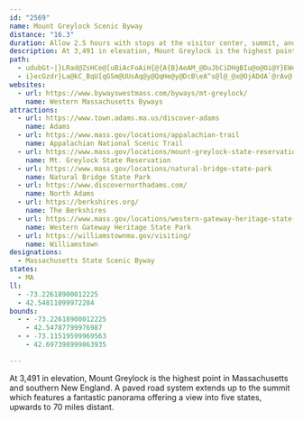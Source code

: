 ```yaml
---
id: "2569"
name: Mount Greylock Scenic Byway
distance: "16.3"
duration: Allow 2.5 hours with stops at the visitor center, summit, and Western Gateway Heritage State Park.  Plan for 5 hours if your tour involves light hiking.
description: At 3,491 in elevation, Mount Greylock is the highest point in Massachusetts and southern New England. A paved road system extends up to the summit which features a fantastic panorama offering a view into five states, upwards to 70 miles distant.
path:
  - udubGt~|}LRad@ZsHCe@[uBiAcFoAiH{@{A{B}AeAM_@DuJbCiDHgBIu@o@Oi@Y}EWeCK_@_@Qa@?wC~@g@Bi@QWw@UuCW_@uBGgER{@GuEkDyAe@yAMoAFu@PeFjBu@CqFsFgG_C}GwFeA_@iBKs@SiQyJs@KcWmAaE{@oAiAoBaCcA{Ai@qAgBsAoBSs@@_Dd@u@?}_@gDe@KsBgAaJyFmHmDsCmDoAyBmCyCs@k@iA[iAD}DGuATmBFYNe@hAC~CUdAo@~BcAtAyC|@S?gCeAm@JaAp@u@RcCEyBz@mBdBeAj@aAL{B?eLaAcEh@sABaGm@}IcBmFGc@EcBg@iBC_CUgBDyBh@eDTwBi@gERwGAiBMiBL_Ly@uB@{Ba@iBDcJmAs@q@wAoC{@kAk@i@mA{A_AgBOg@a@eEk@sBe@sDCq@HmA?uA_AsC}@wA}AaDG}@T_BAaAm@yBgAgCaAsAwEmEqG{HcBgCsF_FsAmCy@sCgB}Ey@iEa@g@uBkBS}@KiASk@{CuEEo@\AzB~AvD`BVGMe@iA}@sBuCu@yBcBaLDm@h@gADe@{@gCCkAHyBC_@Wk@a@[eDsAc@l@sAd@yAfBmA~@iBp@y@f@_BJ}C?iE^aACw@O_Bo@gAs@s@mAUk@_AgE]eAe@yBCgALsHO{Bs@sBsA{Ba@qDeAoC]eBYe@mAsA{@e@eCe@oCScBs@iGmD{BkBu@[iAQ{FRoD[_ARmDxBiAZiADaDWq@H[NeF~Eu@bBY`BIbLSxBo@dCiBlCy@l@m@EeEiAcA}@_AqByAiGsDgGy@eC}@uA_BqAyB_@mE_DmAuAcCqAo@K[Bc@TSh@En@DvDHd@h@t@Nx@UdCSl@o@l@i@VuBXs@l@I^?d@P~DO`A[b@e@XyDfAyLzAyFnAeFNu@Gs@WYg@Kq@i@aGg@gEWgA]w@iB_BcC{@iBkB_Am@y@a@kFeAa@_@Wm@Ee@L_AhB{Dt@kAb@yBEyDTiFCiCUaCy@sCIsAToDJqCZqB^aFb@eBnDcGHm@Ee@]]_@Bk@XqDhC_CjDSL_@MYs@?gEl@_BhBkCX_AN{ACkCH_BSUYEuARe@A[KmAqASYYaAYWo@MsAVOKASJk@|@wBnCaDx@eBX_@dBy@n@g@bBqBhA{Bh@Yl@Md@WRk@DaADyDS{@[Q@{AQsI?kFIo@O]}IyAgAg@cC}AwG{CwDaDoEgDcAk@oC_@wDmAcDEyA]kCuBk@Q}HgAmC{AiC_AcAw@_C{CiA_CcAkCcBiM_C_HqB{EmAiF}@sCw@iAkBmBwAgCsA{AgI_Gm@_@yA]_EqCwAc@eCW
  - i}ecGzdr}La@kC_BqU[qGSm@UUsAq@y@QqHe@y@DcB\eA^s@l@_@x@OjADdA`@rAv@|AlAdBbApAn@d@Z?h@S\w@?e@Ee@]a@i@M]TA~@Tx@x@b@
websites:
  - url: https://www.bywayswestmass.com/byways/mt-greylock/
    name: Western Massachusetts Byways
attractions:
  - url: https://www.town.adams.ma.us/discover-adams
    name: Adams
  - url: https://www.mass.gov/locations/appalachian-trail
    name: Appalachian National Scenic Trail
  - url: https://www.mass.gov/locations/mount-greylock-state-reservation
    name: Mt. Greylock State Reservation
  - url: https://www.mass.gov/locations/natural-bridge-state-park
    name: Natural Bridge State Park
  - url: https://www.discovernorthadams.com/
    name: North Adams
  - url: https://berkshires.org/
    name: The Berkshires
  - url: https://www.mass.gov/locations/western-gateway-heritage-state-park
    name: Western Gateway Heritage State Park
  - url: https://williamstownma.gov/visiting/
    name: Williamstown
designations:
  - Massachusetts State Scenic Byway
states:
  - MA
ll:
  - -73.22618900012225
  - 42.54811099972284
bounds:
  - - -73.22618900012225
    - 42.54787799976987
  - - -73.11519599969563
    - 42.697398999863935

---
```


At 3,491 in elevation, Mount Greylock is the highest point in Massachusetts and southern New England. A paved road system extends up to the summit which features a fantastic panorama offering a view into five states, upwards to 70 miles distant.
